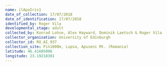 ```yaml
---
name: ilApaIris1
date_of_collection: 17/07/2018
date_of_identification: 17/07/2018
identified_by: Roger Vila
developmental_stage: adult
collected_by: Konrad Lohse, Alex Hayward, Dominik Laetsch & Roger Vila
collector_organisation: University of Edinburgh
collector_id: RO_AI_937
collection_site: Pin1000m, Lupsa, Apuseni Mt. (Romania)
latitude: 46.41605096
longitude: 23.19218301
---
```

